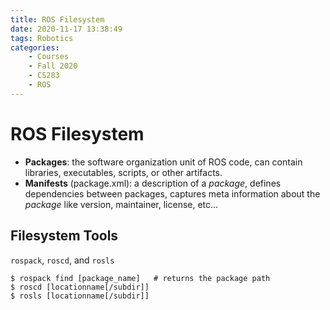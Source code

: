 ```yaml
---
title: ROS Filesystem
date: 2020-11-17 13:38:49
tags: Robotics
categories:
    - Courses
    - Fall 2020
    - CS283
    - ROS
---
```


# ROS Filesystem
* **Packages**: the software organization unit of ROS code, can contain libraries, executables, scripts, or other artifacts.
* **Manifests** (package.xml): a description of a *package*, defines dependencies between packages, captures meta information about the *package* like version, maintainer, license, etc...

## Filesystem Tools
`rospack`, `roscd`, and `rosls`
```
$ rospack find [package_name]	# returns the package path
$ roscd [locationname[/subdir]] 
$ rosls [locationname[/subdir]]
```
